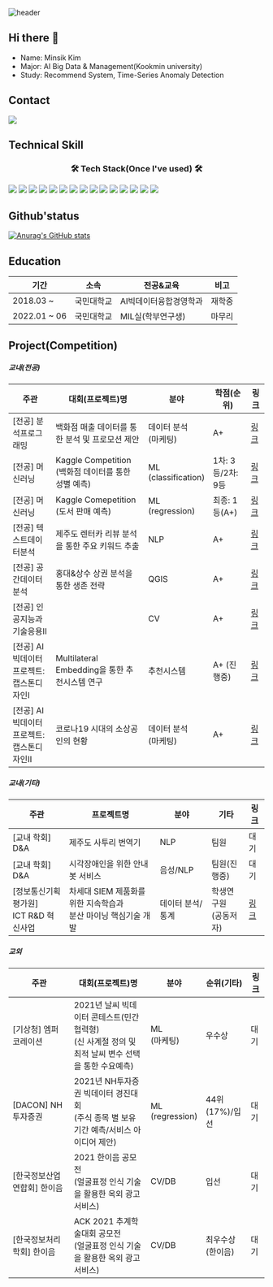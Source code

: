 ![header](https://capsule-render.vercel.app/api?type=waving&colo=auto&height=200&section=header&text=Welcome%20to%20Minsik's%20Github&fontSize=50)

## Hi there 👋
- Name: Minsik Kim
- Major: AI Big Data & Management(Kookmin university)
- Study: Recommend System, Time-Series Anomaly Detection

## Contact
<img src="https://img.shields.io/badge/animo1349@gmail.com-EA4335?style=for-the-badge&logo=Gmail&logoColor=white"> 

## Technical Skill
<h3 align="center"><b>🛠 Tech Stack(Once I've used) 🛠</b></h3>

<img src="https://img.shields.io/badge/Python-3776AB?style=for-the-badge&logo=Python&logoColor=white"> <img src="https://img.shields.io/badge/PyTorch-EE4C2C?style=for-the-badge&logo=PyTorch&logoColor=white"> <img src="https://img.shields.io/badge/TensorFlow-FF6F00?style=for-the-badge&logo=TensorFlow&logoColor=white"> <img src="https://img.shields.io/badge/MySQL-4479A1?style=for-the-badge&logo=MySQL&logoColor=white"> <img src="https://img.shields.io/badge/Qgis-589632?style=for-the-badge&logo=Qgis&logoColor=white"> <img src="https://img.shields.io/badge/Jupyter-F37626?style=for-the-badge&logo=Jupyter&logoColor=white"> <img src="https://img.shields.io/badge/Google Colab-F9AB00?style=for-the-badge&logo=Google Colab&logoColor=white">  <img src="https://img.shields.io/badge/PyCharm-000000?style=for-the-badge&logo=PyCharm&logoColor=white"> <img src="https://img.shields.io/badge/C++-00599C?style=for-the-badge&logo=C++&logoColor=white"> <img src="https://img.shields.io/badge/Wireshark-1679A7?style=for-the-badge&logo=Wireshark&logoColor=white"> <img src="https://img.shields.io/badge/Raspberry Pi-A22846?style=for-the-badge&logo=Raspberry Pi&logoColor=white"> <img src="https://img.shields.io/badge/Excel-217346?style=for-the-badge&logo=Excel&logoColor=white"> <img src="https://img.shields.io/badge/Notion-000000?style=for-the-badge&logo=Notion&logoColor=white"> <img src="https://img.shields.io/badge/Slack-4A154B?style=for-the-badge&logo=Slack&logoColor=white"> <img src="https://img.shields.io/badge/GitHub-181717?style=for-the-badge&logo=GitHub&logoColor=white"> 


## Github'status
[![Anurag's GitHub stats](https://github-readme-stats.vercel.app/api?username=minsik1349)](https://github.com/minsik1349/github-readme-stats)


## Education
|기간|소속|전공&교육|비고|
|------|---|---|---|
|2018.03 ~|국민대학교|AI빅데이터융합경영학과|재학중|
|2022.01 ~ 06|국민대학교|MIL실(학부연구생)|마무리|

## Project(Competition)

##### 교내(전공)
|주관|대회(프로젝트)명|분야|학점(순위)|링크|
|------|---|---|---|---|
|[전공] 분석프로그래밍|백화점 매출 데이터를 통한 분석 및 프로모션 제안|데이터 분석 <br/> (마케팅)|A+|[링크](https://github.com/minsik1349/Major_Project/tree/main/%EB%B6%84%EC%84%9D%ED%94%84%EB%A1%9C%EA%B7%B8%EB%9E%98%EB%B0%8D)|
|[전공] 머신러닝|Kaggle Competition <br/> (백화점 데이터를 통한 성별 예측)|ML <br/> (classification)|1차: 3등/2차: 9등|[링크](https://github.com/minsik1349/Major_Project/tree/main/Machine%20learning(Competition))|
|[전공] 머신러닝|Kaggle Comepetition <br/> (도서 판매 예측)|ML <br/> (regression)|최종: 1등(A+)|[링크](https://github.com/minsik1349/Major_Project/tree/main/Machine%20learning(Competition))|
|[전공] 텍스트데이터분석|제주도 렌터카 리뷰 분석을 통한 주요 키워드 추출|NLP|A+|[링크](https://github.com/minsik1349/Major_Project/tree/main/%ED%85%8D%EC%8A%A4%ED%8A%B8%EB%8D%B0%EC%9D%B4%ED%84%B0%EB%B6%84%EC%84%9D)|
|[전공] 공간데이터분석|홍대&상수 상권 분석을 통한 생존 전략|QGIS|A+|[링크](https://github.com/minsik1349/Major_Project/tree/main/%EA%B3%B5%EA%B0%84%EB%8D%B0%EC%9D%B4%ED%84%B0%EB%B6%84%EC%84%9D)|
|[전공] 인공지능과 기술응용Ⅱ||CV|A+|[링크](https://github.com/minsik1349/Major_Project/tree/main/%EC%9D%B8%EA%B3%B5%EC%A7%80%EB%8A%A5%EA%B8%B0%EC%88%A0%EA%B3%BC%EC%9D%91%EC%9A%A9%E2%85%A1)|
|[전공] AI빅데이터프로젝트:<br/> 캡스톤디자인Ⅰ|Multilateral Embedding을 통한 추천시스템 연구|추천시스템|A+ (진행중)|[링크](https://github.com/minsik1349/Major_Project/tree/main/AI%EB%B9%85%EB%8D%B0%EC%9D%B4%ED%84%B0%ED%94%84%EB%A1%9C%EC%A0%9D%ED%8A%B8:%EC%BA%A1%EC%8A%A4%ED%86%A4%EB%94%94%EC%9E%90%EC%9D%B8%E2%85%A0)|
|[전공] AI빅데이터프로젝트:<br/>캡스톤디자인Ⅱ|코로나19 시대의 소상공인의 현황|데이터 분석 <br/> (마케팅)|A+|[링크](https://github.com/minsik1349/Major_Project/tree/main/AI%EB%B9%85%EB%8D%B0%EC%9D%B4%ED%84%B0%ED%94%84%EB%A1%9C%EC%A0%9D%ED%8A%B8:%EC%BA%A1%EC%8A%A4%ED%86%A4%EB%94%94%EC%9E%90%EC%9D%B8%E2%85%A1)|

##### 교내(기타)
|주관|프로젝트명|분야|기타|링크|
|------|---|---|---|---|
|[교내 학회] D&A|제주도 사투리 번역기|NLP|팀원|대기|
|[교내 학회] D&A|시각장애인을 위한 안내 봇 서비스|음성/NLP|팀원(진행중)|대기|
|[정보통신기획평가원] <br/> ICT R&D 혁신사업|차세대 SIEM 제품화를 위한 지속학습과 <br/>분산 마이닝 핵심기술 개발|데이터 분석/통계|학생연구원<br/>(공동저자)|[링크](https://github.com/minsik1349/ICT_RanD_Project/blob/main/README.md)|

##### 교외
|주관|대회(프로젝트)명|분야|순위(기타)|링크|
|------|---|---|---|---|
|[기상청] 엠퍼코레이션|2021년 날씨 빅데이터 콘테스트(민간협력형) <br/> (신 사계절 정의 및 최적 날씨 변수 선택을 통한 수요예측)|ML <br/> (마케팅)|우수상|대기|
|[DACON] NH 투자증권|2021년 NH투자증권 빅데이터 경진대회 <br/> (주식 종목 별 보유기간 예측/서비스 아이디어 제안)|ML <br/> (regression)|44위(17%)/입선|대기|
|[한국정보산업연합회] 한이음|2021 한이음 공모전 <br/> (얼굴표정 인식 기술을 활용한 옥외 광고 서비스)|CV/DB|입선|대기|
|[한국정보처리학회] 한이음|ACK 2021 추계학술대회 공모전 <br> (얼굴표정 인식 기술을 활용한 옥외 광고 서비스)|CV/DB|최우수상(한이음)|대기|


